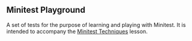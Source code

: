 Minitest Playground
-------------------

A set of tests for the purpose of learning and playing with Minitest.
It is intended to accompany the
[Minitest Techniques](http://tutorials.jumpstartlab.com/academy/workshops/minitest_techniques.html)
lesson.

